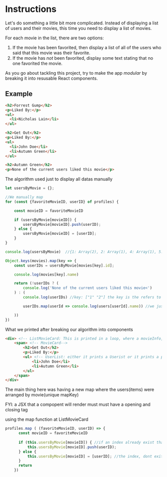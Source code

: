 # Instructions

Let's do something a little bit more complicated. Instead of displaying a
list of users and their movies, this time you need to display a list of movies.

For each movie in the list, there are two options:

1. If the movie has been favorited, then display a list of all of the users who said that this movie was their favorite.
2. If the movie has *not* been favorited, display some text stating that no one favorited the movie.

As you go about tackling this project, try to make the app *modular* by breaking it into resusable React components.

## Example

```html
<h2>Forrest Gump</h2>
<p>Liked By:</p>
<ul>
  <li>Nicholas Lain</li>
</ul>

<h2>Get Out</h2>
<p>Liked By:</p>
<ul>
  <li>John Doe</li>
  <li>Autumn Green</li>
</ul>

<h2>Autumn Green</h2>
<p>None of the current users liked this movie</p>
```


The algorithm used just to display all datas manually
```js
let usersByMovie = {};

//We manually map 
for (const {favoriteMovieID, userID} of profiles) {

    const movieID = favoriteMovieID

    if (usersByMovie[movieID]) { 
        usersByMovie[movieID].push(userID);
    } else {
        usersByMovie[movieID] = [userID];
    }
}

console.log(usersByMovie)  //{1: Array(2), 2: Array(1), 4: Array(1), 5: Array(2)} breaking it more {1: ["1", "2"], 2: ["5"], 4: ["6"], 5: ["3", "4"]}

Object.keys(movies).map(key => {
    const userIDs = usersByMovie[movies[key].id];

    console.log(movies[key].name)

    return (!userIDs ? (
        console.log('None of the current users liked this movie<')
    ) : (
        console.log(userIDs) //key: ["1" "2"] the key is the refers to a movieID, and the array contains usersID that liked the movie

        userIDs.map(userId => console.log(users[userId].name)) //we just map it with a list of users get the names. So we have a new array with the names of the users rather than index

    ))
})
```

What we printed after breaking our algorithm into components
```html
<div> <!-- ListMovieCard: This is printed in a loop, where a movieInfo, list of users, (list of profiles maped by favouriteID as index for list. Some index might me missing in this new map) -->
    <span> <!-- MovieCard-->
        <h2>Get Out</h2>
        <p>Liked By:</p>
        <ul> <!-- UserList: either it prints a Userist or it prints a paragraph when there is not list of usersWhoLikedMovie to use to map users info to -->
            <li>John Doe</li>
            <li>Autumn Green</li>
        </ul>
    </span>
</div>
```
The main thing here was having a new map where the users(items) were arranged by movie(unique mapKey)

FYI: a JSX that a compopent will render must must have a opening and closing tag

using the map function at ListMovieCard

```js
profiles.map ( (favoriteMovieID, userID) => {
      const movieID = favoriteMovieID
      
      if (this.usersByMovie[movieID]) { //if an index already exist that represent the movie, we push the new userID inside the array we have that represents what user(s) liked the movie eg: with 5 being the newuserID {2: ["4", "5"]}
          this.usersByMovie[movieID].push(userID);
      } else {
          this.usersByMovie[movieID] = [userID]; //the index, dont exit, so we instatiate a new index and add this user as the first person to like the movie  eg: {5: ["4"]}
      }
      return
    })
```